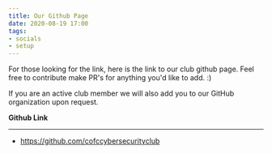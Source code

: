 ```yaml
---
title: Our Github Page
date: 2020-08-19 17:00
tags:
- socials
- setup
---
```

For those looking for the link, here is the link to our club github page.
Feel free to contribute make PR's for anything you'd like to add. :)

If you are an active club member we will also add you to our GitHub organization upon request.

**Github Link**
___

- https://github.com/cofccybersecurityclub
